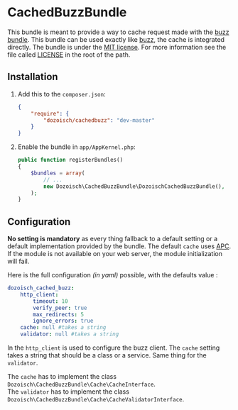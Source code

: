 CachedBuzzBundle
================

This bundle is meant to provide a way to cache request made with the [buzz bundle][buzzlnk]. This bundle can be used exactly like [buzz][buzzlnk], the cache is integrated directly. The bundle is under the [MIT license][mitlnk]. For more information see the file called [LICENSE][liclnk] in the root of the path.

Installation
------------

1.  Add this to the `composer.json`:

    ```json
    {
        "require": {
            "dozoisch/cachedbuzz": "dev-master"
        }
    }
    ```

2.  Enable the bundle in `app/AppKernel.php`:

    ```php
    public function registerBundles()
    {
        $bundles = array(
            // ...
            new Dozoisch\CachedBuzzBundle\DozoischCachedBuzzBundle(),
        );
    }
    ```

Configuration
------------

**No setting is mandatory** as every thing fallback to a default setting or a default implementation provided by the bundle. The default `cache` uses [APC][apclnk]. If the module is not available on your web server, the module initialization will fail.


Here is the full configuration *(in yaml)* possible, with the defaults value :

```yaml
dozoisch_cached_buzz:
    http_client:
        timeout: 10
        verify_peer: true
        max_redirects: 5
        ignore_errors: true
    cache: null #takes a string
    validator: null #takes a string
```

In the `http_client` is used to configure the buzz client. The `cache` setting takes a string that should be a class or a service. Same thing for the `validator`.

The `cache` has to implement the class `Dozoisch\CachedBuzzBundle\Cache\CacheInterface`.  
The `validator` has to implement the class `Dozoisch\CachedBuzzBundle\Cache\CacheValidatorInterface`.


[buzzlnk]:https://github.com/kriswallsmith/Buzz
[apclnk]:http://www.php.net/manual/en/book.apc.php
[mitlnk]:http://en.wikipedia.org/wiki/MIT_License
[liclnk]:./LICENSE
